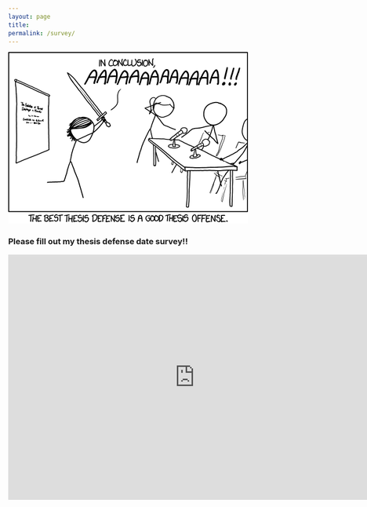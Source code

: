 ```yaml
---
layout: page
title: 
permalink: /survey/
---
```

![desk](/images/thesis_defense.png)



### Please fill out my thesis defense date survey!!

<iframe src="https://docs.google.com/forms/d/13LD2ImnxMC8APgpEVbQBRlsVvB-F3v4m0GVTLfEBPRc/viewform?embedded=true" width="760" height="500" frameborder="0" marginheight="0" marginwidth="0">Loading...</iframe>